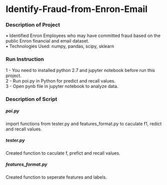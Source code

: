 # Identify-Fraud-from-Enron-Email

### Description of Project  
 • Identified Enron Employees who may have committed fraud based on the public Enron financial and email dataset.    
 • Technologies Used: numpy, pandas, scipy, sklearn

### Run Instruction
1 - You need to installed python 2.7 and jupyter notebook before run this project.  
2 - Run poi.py in Python for predict and recall values.  
3 - Open pynb file in jupyter notebook to analyze data.  
  
### Description of Script
##### poi.py
import functions from tester.py and features_format.py to caculate f1, redict and recall values.  
##### tester.py
Created function to caculate f, prefict and recall values.  
##### features_format.py  
Created function to seperate features and labels.  
